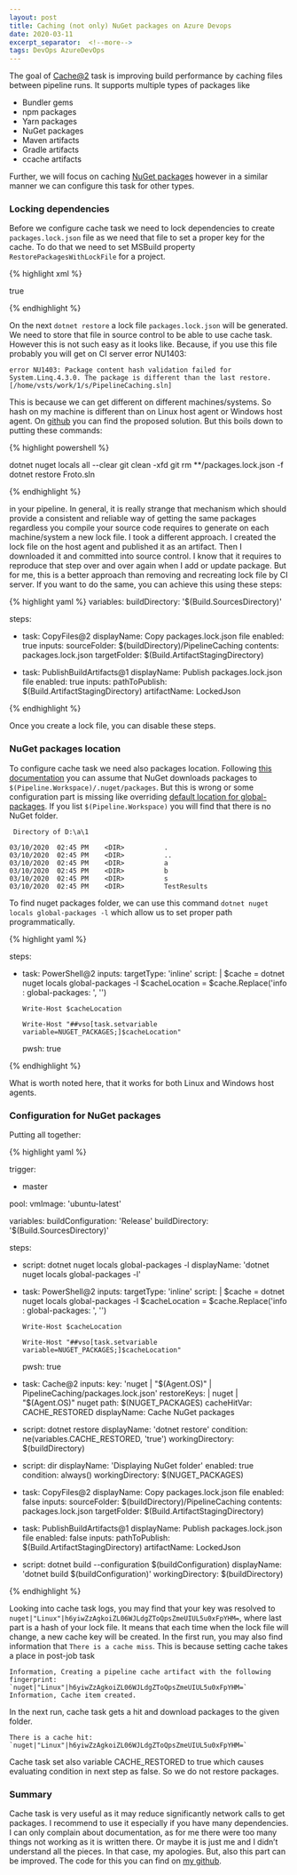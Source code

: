 ```yaml
---
layout: post
title: Caching (not only) NuGet packages on Azure Devops
date: 2020-03-11
excerpt_separator:  <!--more-->
tags: DevOps AzureDevOps
---
```


The goal of [Cache@2](https://docs.microsoft.com/en-us/azure/devops/pipelines/tasks/utility/cache?view=azure-devops) task is improving build performance by caching files between pipeline runs. It supports multiple types of packages like

- Bundler gems
- npm packages
- Yarn packages
- NuGet packages
- Maven artifacts
- Gradle artifacts
- ccache artifacts

Further, we will focus on caching [NuGet packages](https://docs.microsoft.com/pl-pl/azure/devops/pipelines/release/caching?view=azure-devops#netnuget) however in a similar manner we can configure this task for other types.

<!--more-->

### Locking dependencies

Before we configure cache task we need to lock dependencies to create `packages.lock.json` file as we need that file to set a proper key for the cache. To do that we need to set MSBuild property `RestorePackagesWithLockFile` for a project.

{% highlight xml %}

<PropertyGroup>
    <!--- ... -->
    <RestorePackagesWithLockFile>true</RestorePackagesWithLockFile>
    <!--- ... -->
</PropertyGroup>

{% endhighlight %}

On the next `dotnet restore` a lock file `packages.lock.json` will be generated. We need to store that file in source control to be able to use cache task. However this is not such easy as it looks like. Because, if you use this file probably  you will get on CI server error NU1403:

    error NU1403: Package content hash validation failed for System.Linq.4.3.0. The package is different than the last restore. [/home/vsts/work/1/s/PipelineCaching.sln]


This is because we can get different on different machines/systems. So hash on my machine is different than on Linux host agent or Windows host agent. On [github](https://github.com/NuGet/Home/issues/7921#issuecomment-478152479) you can find the proposed solution. But this boils down to putting these commands:

{% highlight powershell %}

dotnet nuget locals all --clear
git clean -xfd
git rm **/packages.lock.json -f
dotnet restore Froto.sln

{% endhighlight %}

in your pipeline. In general, it is really strange that mechanism which should provide a consistent and reliable way of getting the same packages regardless you compile your source code requires to generate on each machine/system a new lock file. I took a different approach. I created the lock file on the host agent and published it as an artifact. Then I downloaded it and committed into source control. I know that it requires to reproduce that step over and over again when I add or update package. But for me, this is a better approach than removing and recreating lock file by CI server. If you want to do the same, you can achieve this using these steps:

{% highlight yaml %}
variables:
  buildDirectory: '$(Build.SourcesDirectory)'

steps:
- task: CopyFiles@2
  displayName: Copy packages.lock.json file
  enabled: true
  inputs:
    sourceFolder: $(buildDirectory)/PipelineCaching
    contents: packages.lock.json
    targetFolder:  $(Build.ArtifactStagingDirectory)

- task: PublishBuildArtifacts@1
  displayName: Publish packages.lock.json file
  enabled: true
  inputs:
    pathToPublish: $(Build.ArtifactStagingDirectory)
    artifactName: LockedJson

{% endhighlight %}

Once you create a lock file, you can disable these steps.

### NuGet packages location

To configure cache task we need also packages location. Following [this documentation](https://docs.microsoft.com/pl-pl/azure/devops/pipelines/release/caching?view=azure-devops#netnuget) you can assume that NuGet downloads packages to `$(Pipeline.Workspace)/.nuget/packages`. But this is wrong or some configuration part is missing like overriding [default location for global-packages](https://docs.microsoft.com/en-us/nuget/reference/nuget-config-file). If you list `$(Pipeline.Workspace)` you will find that there is no NuGet folder.

     Directory of D:\a\1

    03/10/2020  02:45 PM    <DIR>          .
    03/10/2020  02:45 PM    <DIR>          ..
    03/10/2020  02:45 PM    <DIR>          a
    03/10/2020  02:45 PM    <DIR>          b
    03/10/2020  02:45 PM    <DIR>          s
    03/10/2020  02:45 PM    <DIR>          TestResults

To find nuget packages folder, we can use this command `dotnet nuget locals global-packages -l` which allow us to set proper path programmatically.


{% highlight yaml %}

steps:
- task: PowerShell@2
  inputs:
    targetType: 'inline'
    script: |
      $cache = dotnet nuget locals global-packages -l
      $cacheLocation = $cache.Replace('info : global-packages: ', '')
      
      Write-Host $cacheLocation
      
      Write-Host "##vso[task.setvariable variable=NUGET_PACKAGES;]$cacheLocation"

    pwsh: true


{% endhighlight %}

What is worth noted here, that it works for both Linux and Windows host agents.

### Configuration for NuGet packages

Putting all together:

{% highlight yaml %}

trigger:
- master

pool:
  vmImage: 'ubuntu-latest'

variables:
  buildConfiguration: 'Release'
  buildDirectory: '$(Build.SourcesDirectory)'

steps:

- script: dotnet nuget locals global-packages -l
  displayName: 'dotnet nuget locals global-packages -l'

- task: PowerShell@2
  inputs:
    targetType: 'inline'
    script: |
      $cache = dotnet nuget locals global-packages -l
      $cacheLocation = $cache.Replace('info : global-packages: ', '')
      
      Write-Host $cacheLocation
      
      Write-Host "##vso[task.setvariable variable=NUGET_PACKAGES;]$cacheLocation"

    pwsh: true

- task: Cache@2
  inputs:
    key: 'nuget | "$(Agent.OS)" | PipelineCaching/packages.lock.json'
    restoreKeys: |
       nuget | "$(Agent.OS)"
       nuget
    path: $(NUGET_PACKAGES)
    cacheHitVar: CACHE_RESTORED
  displayName: Cache NuGet packages

- script: dotnet restore
  displayName: 'dotnet restore'
  condition: ne(variables.CACHE_RESTORED, 'true')
  workingDirectory: $(buildDirectory)

- script: dir
  displayName: 'Displaying NuGet folder'
  enabled: true
  condition: always()
  workingDirectory: $(NUGET_PACKAGES)

- task: CopyFiles@2
  displayName: Copy packages.lock.json file
  enabled: false
  inputs:
    sourceFolder: $(buildDirectory)/PipelineCaching
    contents: packages.lock.json
    targetFolder:  $(Build.ArtifactStagingDirectory)

- task: PublishBuildArtifacts@1
  displayName: Publish packages.lock.json file
  enabled: false
  inputs:
    pathToPublish: $(Build.ArtifactStagingDirectory)
    artifactName: LockedJson

- script: dotnet build --configuration $(buildConfiguration)
  displayName: 'dotnet build $(buildConfiguration)'
  workingDirectory: $(buildDirectory)
 

{% endhighlight %}

Looking into cache task logs, you may find that your key was resolved to `nuget|"Linux"|h6yiwZzAgkoiZL06WJLdgZToQpsZmeUIUL5u0xFpYHM=`, where last part is a hash of your lock file. It means that each time when the lock file will change, a new cache key will be created. In the first run, you may also find information that `There is a cache miss`. This is because setting cache takes a place in post-job task

    Information, Creating a pipeline cache artifact with the following fingerprint: `nuget|"Linux"|h6yiwZzAgkoiZL06WJLdgZToQpsZmeUIUL5u0xFpYHM=`
    Information, Cache item created.

In the next run, cache task gets a hit and download packages to the given folder.

    There is a cache hit: `nuget|"Linux"|h6yiwZzAgkoiZL06WJLdgZToQpsZmeUIUL5u0xFpYHM=`

Cache task set also variable CACHE_RESTORED to true which causes evaluating condition in next step as false. So we do not restore packages.


### Summary

Cache task is very useful as it may reduce significantly network calls to get packages. I recommend to use it especially if you have many dependencies. I can only complain about documentation, as for me there were too many things not working as it is written there. Or maybe it is just me and I didn’t understand all the pieces. In that case, my apologies. But, also this part can be improved. The code for this you can find on [my github](https://github.com/kmadof/azure-devops-caching).

